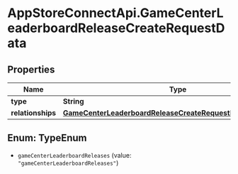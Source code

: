 # AppStoreConnectApi.GameCenterLeaderboardReleaseCreateRequestData

## Properties

Name | Type | Description | Notes
------------ | ------------- | ------------- | -------------
**type** | **String** |  | 
**relationships** | [**GameCenterLeaderboardReleaseCreateRequestDataRelationships**](GameCenterLeaderboardReleaseCreateRequestDataRelationships.md) |  | 



## Enum: TypeEnum


* `gameCenterLeaderboardReleases` (value: `"gameCenterLeaderboardReleases"`)




